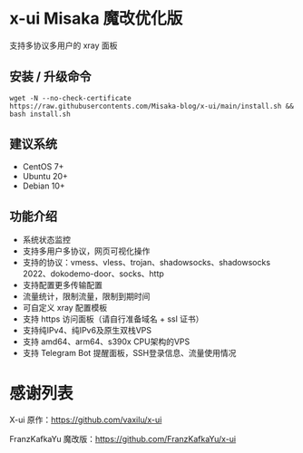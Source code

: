 # x-ui Misaka 魔改优化版

支持多协议多用户的 xray 面板

## 安装 / 升级命令

```shell
wget -N --no-check-certificate https://raw.githubusercontents.com/Misaka-blog/x-ui/main/install.sh && bash install.sh
```

## 建议系统

* CentOS 7+
* Ubuntu 20+
* Debian 10+

## 功能介绍

* 系统状态监控
* 支持多用户多协议，网页可视化操作
* 支持的协议：vmess、vless、trojan、shadowsocks、shadowsocks 2022、dokodemo-door、socks、http
* 支持配置更多传输配置
* 流量统计，限制流量，限制到期时间
* 可自定义 xray 配置模板
* 支持 https 访问面板（请自行准备域名 + ssl 证书）
* 支持纯IPv4、纯IPv6及原生双栈VPS
* 支持 amd64、arm64、s390x CPU架构的VPS
* 支持 Telegram Bot 提醒面板，SSH登录信息、流量使用情况

# 感谢列表

X-ui 原作：https://github.com/vaxilu/x-ui

FranzKafkaYu 魔改版：https://github.com/FranzKafkaYu/x-ui

